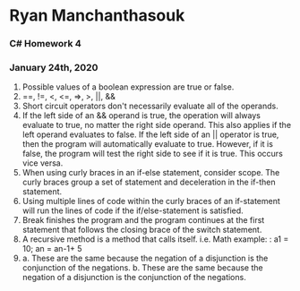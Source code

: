 # Ryan Manchanthasouk
### C# Homework 4
### January 24th, 2020

1. Possible values of a boolean expression are true or false.
1. ==, !=, <, <=, =>, >, ||, &&
1. Short circuit operators don't necessarily evaluate all of the operands.
1. If the left side of an && operand is true, the operation will always evaluate to true, no matter the right side operand.  This also applies if the left operand evaluates to false.  If the left side of an || operator is true, then the program will automatically evaluate to true.  However, if it is false, the program will test the right side to see if it is true.  This occurs vice versa.
1. When using curly braces in an if-else statement, consider scope.  The curly braces group a set of statement and deceleration in the if-then statement.
1. Using multiple lines of code within the curly braces of an if-statement will run the lines of code if the if/else-statement is satisfied.
1. Break finishes the program and the program continues at the first statement that follows the closing brace of the switch statement.
1. A recursive method is a method that calls itself.  i.e. Math example: : a1 = 10; an = an-1+ 5
1. a. These are the same because the negation of a disjunction is the conjunction of the negations.
b. These are the same because the negation of a disjunction is the conjunction of the negations.
